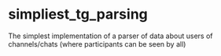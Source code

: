 # simpliest_tg_parsing
The simplest implementation of a parser of data about users of channels/chats (where participants can be seen by all)
